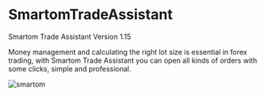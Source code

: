 # SmartomTradeAssistant
Smartom Trade Assistant Version 1.15

Money management and calculating the right lot size is essential in forex trading, with Smartom Trade Assistant you can open all kinds of orders with some clicks, simple and professional.

![smartom](https://github.com/user-attachments/assets/b59afeaf-6e64-4863-a758-f4120a886535)

